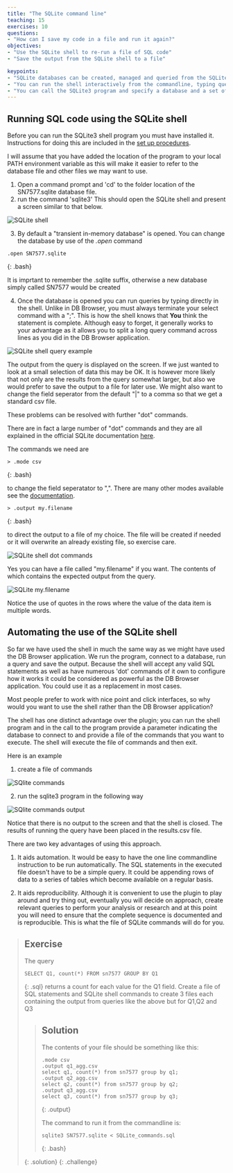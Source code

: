 ```yaml
---
title: "The SQLite command line"
teaching: 15
exercises: 10
questions:
- "How can I save my code in a file and run it again?"
objectives:
- "Use the SQLite shell to re-run a file of SQL code"
- "Save the output from the SQLite shell to a file"

keypoints:
- "SQLite databases can be created, managed and queried from the SQLite shell utility"
- "You can run the shell interactively from the commandline, typing queries or dot cammands at the prompt"
- "You can call the SQLite3 program and specify a database and a set of commands to run. This aids automation"
---
```


## Running SQL code using the SQLite shell

Before you can run the SQLite3 shell program you must have installed it. Instructions for doing this are included in the [set up procedures](./00-Pre-requisites.md).

I will assume that you have added the location of the program to your local PATH environment variable as this will make it easier to refer to the database file and other files we may want to use.

1. Open a command prompt and 'cd' to the folder location of the SN7577.sqlite database file.
2. run the command 'sqlite3' This should open the SQLite shell and present a screen similar to that below.

![SQLite shell](../fig/SQL_08_SQLite_shell.png)

3. By default a "transient in-memory database" is opened. You can change the database by use of the *.open* command

~~~
.open SN7577.sqlite
~~~
{: .bash}

It is imprtant to remember the .sqlite suffix, otherwise a new database simply called SN7577 would be created

4. Once the database is opened you can run queries by typing directly in the shell. Unlike in DB Browser, you must always terminate your select command with a ";". This is how the shell knows that **You** think the statement is complete. Although easy to forget, it generally works to your advantage as it allows you to split a long query command across lines as you did in the DB Browser application.

![SQLite shell query example](../fig/SQL_08_SQLite_shell_query_example.png)

The output from the query is displayed on the screen. If we just wanted to look at a small selection of data this may be OK. It is however more likely that not only are the results from the query somewhat larger, but also we would prefer to save the output to a file for later use. We might also want to change the field seperator from the default "\|" to a comma so that we get a standard csv file.

These problems can be resolved with further "dot" commands.

There are in fact a large number of "dot" commands and they are all explained in the official SQLite documentation [here](https://sqlite.org/cli.html). 

The commands we need are 

~~~
> .mode csv
~~~
{: .bash}

to change the field seperatator to ",". There are many other modes available see the [documentation](https://sqlite.org/cli.html). 

~~~
> .output my.filename
~~~
{: .bash}

to direct the output to a file of my choice. The file will be created if needed or it will overwrite an already existing file, so exercise care.

![SQLite shell dot commands](../fig/SQL_08_SQLite_shell_dot_commands.png)

Yes you can have a file called "my.filename" if you want. The contents of which contains the expected output from the query.

![SQLite my.filename](../fig/SQL_08_my_filename.png)

Notice the use of quotes in the rows where the value of the data item is multiple words. 

## Automating the use of the SQLite shell

So far we have used the shell in much the same way as we might have used the DB Browser application. We run the program, connect to a database, run a query and save the output. Because the shell will accept any valid SQL statements as well as have numerous 'dot' commands of it own to configure how it works it could be considered as powerful as the DB Browser application. You could use it as a replacement in most cases. 

Most people prefer to work with nice point and click interfaces, so why would you want to use the shell rather than the DB Browser application?

The shell has one distinct advantage over the plugin; you can run the shell program and in the call to the program provide a parameter indicating the database to connect to and provide a file of the commands that you want to execute. The shell will execute the file of commands and then exit.

Here is an example

1. create a file of commands

![SQlite commands](../fig/SQL_08_SQLite_SQLite_commands.png)

2. run the sqlite3 program in the following way

![SQlite commands output](../fig/SQL_08_SQLite_cmd_output.png)

Notice that there is no output to the screen and that the shell is closed. The results of running the query have been placed in the results.csv file.

There are two key advantages of using this approach.

1. It aids automation. It would be easy to have the one line commandline instruction to be run automatically. The SQL statements in the executed file doesn't have to be a simple query. It could be appending rows of data to a series of tables which become available on a regular basis.

2. It aids reproducibility. Although it is convenient to use the plugin to play around and try thing out, eventually you will decide on approach, create relevant queries to perform your analysis or research and at this point you will need to ensure that the complete sequence is documented and is reproducible. This is what the file of SQLite commands will do for you.

> ## Exercise
>
> The query
> 
> ~~~
> SELECT Q1, count(*) FROM sn7577 GROUP BY Q1
> ~~~
> {: .sql}
> returns a count for each value for the Q1 field.
> Create a file of SQL statements and SQLite shell commands to create 3 files each containing the output from queries like the above but for Q1,Q2 and Q3
>
> > ## Solution
> >  The contents of your file should be something like this:
> > 
> >~~~
> >.mode csv
> >.output q1_agg.csv
> >select q1, count(*) from sn7577 group by q1;
> >.output q2_agg.csv
> >select q2, count(*) from sn7577 group by q2;
> >.output q3_agg.csv
> >select q3, count(*) from sn7577 group by q3;
> >~~~
> > {: .output}
> >
> > The command to run it from the commandline is:
> > 
> > ~~~
> > sqlite3 SN7577.sqlite < SQLite_commands.sql
> > ~~~
> > {: .bash}
> > 
> {: .solution}
{: .challenge}

